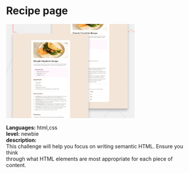 Recipe page
===
<img src="design/desktop-preview.jpg" alt="Preview" width=350/> 

**Languages:** html,css  
**level:** newbie  
**description:**   
This challenge will help you focus on writing semantic HTML. Ensure you think  
through what HTML elements are most appropriate for each piece of content.  
